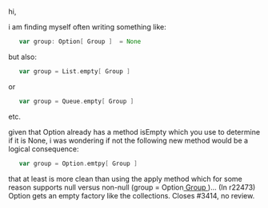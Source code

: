 hi,

i am finding myself often writing something like:
```scala
   var group: Option[ Group ]  = None
```
but also:
```scala
   var group = List.empty[ Group ]
```
or
```scala
   var group = Queue.empty[ Group ]
```
etc.

given that Option already has a method isEmpty which you use to determine if it is None, i was wondering if not the following new method would be a logical consequence:

```scala
   var group = Option.emtpy[ Group ]
```

that at least is more clean than using the apply method which for some reason supports null versus non-null (group = Option[ Group ]( null ))...
(In r22473) Option gets an empty factory like the collections.  Closes #3414, no review.
